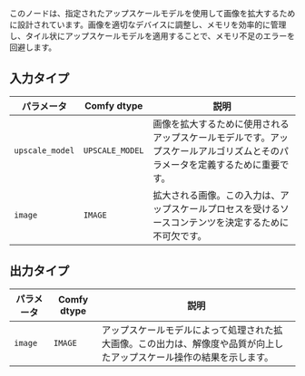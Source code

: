 
このノードは、指定されたアップスケールモデルを使用して画像を拡大するために設計されています。画像を適切なデバイスに調整し、メモリを効率的に管理し、タイル状にアップスケールモデルを適用することで、メモリ不足のエラーを回避します。

## 入力タイプ

| パラメータ         | Comfy dtype       | 説明                                                                 |
|-------------------|-------------------|----------------------------------------------------------------------------|
| `upscale_model`   | `UPSCALE_MODEL`   | 画像を拡大するために使用されるアップスケールモデルです。アップスケールアルゴリズムとそのパラメータを定義するために重要です。 |
| `image`           | `IMAGE`           | 拡大される画像。この入力は、アップスケールプロセスを受けるソースコンテンツを決定するために不可欠です。 |

## 出力タイプ

| パラメータ | Comfy dtype | 説明                                        |
|-----------|-------------|----------------------------------------------------|
| `image`   | `IMAGE`     | アップスケールモデルによって処理された拡大画像。この出力は、解像度や品質が向上したアップスケール操作の結果を示します。 |
